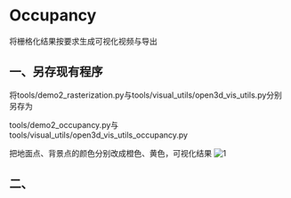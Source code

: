 # Occupancy
将栅格化结果按要求生成可视化视频与导出

## 一、另存现有程序
将tools/demo2_rasterization.py与tools/visual_utils/open3d_vis_utils.py分别另存为

tools/demo2_occupancy.py与tools/visual_utils/open3d_vis_utils_occupancy.py

把地面点、背景点的颜色分别改成橙色、黄色，可视化结果
![1](https://github.com/xingchenshanyao/VoxelNeXt/assets/116085226/5f14c2ac-1fbb-4b66-bd25-2d4a76607bf9)

## 二、


